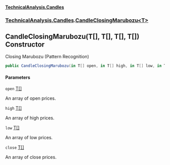 #### [TechnicalAnalysis.Candles](Atypical.TechnicalAnalysis.Candles.md 'Atypical.TechnicalAnalysis.Candles')
### [TechnicalAnalysis.Candles](Atypical.TechnicalAnalysis.Candles.md#TechnicalAnalysis.Candles 'TechnicalAnalysis.Candles').[CandleClosingMarubozu&lt;T&gt;](CandleClosingMarubozu_T_.md 'TechnicalAnalysis.Candles.CandleClosingMarubozu<T>')

## CandleClosingMarubozu(T[], T[], T[], T[]) Constructor

Closing Marubozu (Pattern Recognition)

```csharp
public CandleClosingMarubozu(in T[] open, in T[] high, in T[] low, in T[] close);
```
#### Parameters

<a name='TechnicalAnalysis.Candles.CandleClosingMarubozu_T_.CandleClosingMarubozu(T[],T[],T[],T[]).open'></a>

`open` [T](CandleClosingMarubozu_T_.md#TechnicalAnalysis.Candles.CandleClosingMarubozu_T_.T 'TechnicalAnalysis.Candles.CandleClosingMarubozu<T>.T')[[]](https://docs.microsoft.com/en-us/dotnet/api/System.Array 'System.Array')

An array of open prices.

<a name='TechnicalAnalysis.Candles.CandleClosingMarubozu_T_.CandleClosingMarubozu(T[],T[],T[],T[]).high'></a>

`high` [T](CandleClosingMarubozu_T_.md#TechnicalAnalysis.Candles.CandleClosingMarubozu_T_.T 'TechnicalAnalysis.Candles.CandleClosingMarubozu<T>.T')[[]](https://docs.microsoft.com/en-us/dotnet/api/System.Array 'System.Array')

An array of high prices.

<a name='TechnicalAnalysis.Candles.CandleClosingMarubozu_T_.CandleClosingMarubozu(T[],T[],T[],T[]).low'></a>

`low` [T](CandleClosingMarubozu_T_.md#TechnicalAnalysis.Candles.CandleClosingMarubozu_T_.T 'TechnicalAnalysis.Candles.CandleClosingMarubozu<T>.T')[[]](https://docs.microsoft.com/en-us/dotnet/api/System.Array 'System.Array')

An array of low prices.

<a name='TechnicalAnalysis.Candles.CandleClosingMarubozu_T_.CandleClosingMarubozu(T[],T[],T[],T[]).close'></a>

`close` [T](CandleClosingMarubozu_T_.md#TechnicalAnalysis.Candles.CandleClosingMarubozu_T_.T 'TechnicalAnalysis.Candles.CandleClosingMarubozu<T>.T')[[]](https://docs.microsoft.com/en-us/dotnet/api/System.Array 'System.Array')

An array of close prices.